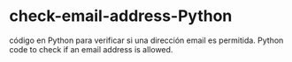 # check-email-address-Python
código en Python para verificar si una dirección email es permitida.
Python code to check if an email address is allowed.
